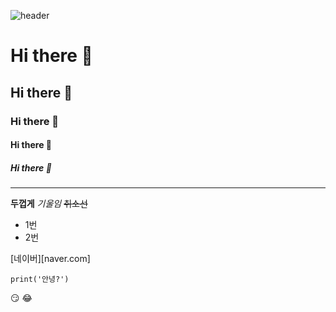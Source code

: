 ![header](https://capsule-render.vercel.app/api?type=wave&color=auto&height=300&section=header&text=깃허브%20특강&fontSize=90)



# Hi there 👋
## Hi there 👋
### Hi there 👋
#### Hi there 👋
##### Hi there 👋
---
**두껍게**
*기울임*
~~취소선~~

* 1번
* 2번
  
[네이버][naver.com]
```
print('안녕?')
```
:smirk:
:joy:











<!--
**heeso819/heeso819** is a ✨ _special_ ✨ repository because its `README.md` (this file) appears on your GitHub profile.

Here are some ideas to get you started:

- 🔭 I’m currently working on ...
- 🌱 I’m currently learning ...
- 👯 I’m looking to collaborate on ...
- 🤔 I’m looking for help with ...
- 💬 Ask me about ...
- 📫 How to reach me: ...
- 😄 Pronouns: ...
- ⚡ Fun fact: ...
-->
